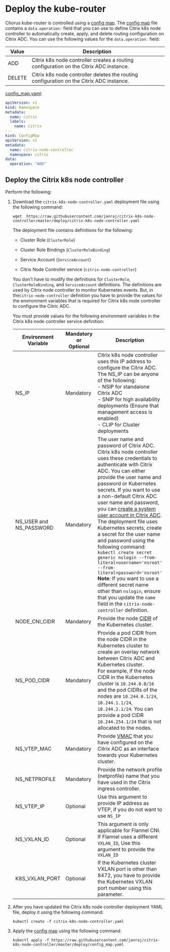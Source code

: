 # Deploy the kube-router

Chorus kube-router is controlled using a [config map](https://github.com/janraj/citrix-k8s-node-controller/blob/master/deploy/config_map.yaml). The [config map](https://github.com/janraj/citrix-k8s-node-controller/blob/master/deploy/config_map.yaml) file contains a `data.operation:` field that you can use to define Citrix k8s node controller to automatically create, apply, and delete routing configuration on Citrix ADC. You can use the following values for the `data.operation:` field:

| **Value** | **Description** |
| ----- | ----------- |
| ADD | Citrix k8s node controller creates a routing configuration on the Citrix ADC instance. |
| DELETE | Citrix k8s node controller deletes the routing configuration on the Citrix ADC instance. |

[config_map.yaml](https://github.com/janraj/citrix-k8s-node-controller/blob/master/deploy/config_map.yaml):

```yaml
apiVersion: v1
kind: Namespace
metadata:
  name: citrix
  labels:
    name: citrix
---
kind: ConfigMap
apiVersion: v1
metadata:
  name: citrix-node-controller
  namespace: citrix
data:
  operation: "ADD"
```

## Deploy the Citrix k8s node controller

Perform the following:

1.  Download the `citrix-k8s-node-controller.yaml` deployment file using the following command:

        wget  https://raw.githubusercontent.com/janraj/citrix-k8s-node-controller/master/deploy/citrix-k8s-node-controller.yaml

    The deployment file contains definitions for the following:

    -  Cluster Role (`ClusterRole`)

    -  Cluster Role Bindings (`ClusterRoleBinding`)

    -  Service Account (`ServiceAccount`)

    -  Citrix Node Controller service (`citrix-node-controller`)

    You don't have to modify the definitions for `ClusterRole`, `ClusterRoleBinding`, and `ServiceAccount` definitions. The definitions are used by Citrix node controller to monitor Kubernetes events. But, in the`citrix-node-controller` definition you have to provide the values for the environment variables that is required for Citrix k8s node controller to configure the Citric ADC.

    You must provide values for the following environment variables in the Citrix k8s node controller service definition:

    | Environment Variable | Mandatory or Optional | Description |
    | -------------------- | --------------------- | ----------- |
    | NS_IP | Mandatory | Citrix k8s node controller uses this IP address to configure the Citrix ADC. The NS_IP can be anyone of the following: </br> - NSIP for standalone Citrix ADC </br>- SNIP for high availability deployments (Ensure that management access is enabled) </br> - CLIP for Cluster deployments |
    | NS_USER and NS_PASSWORD | Mandatory | The user name and password of Citrix ADC. Citrix k8s node controller uses these credentials to authenticate with Citrix ADC. You can either provide the user name and password or Kubernetes secrets. If you want to use a non-default Citrix ADC user name and password, you can [create a system user account in Citrix ADC](https://developer-docs.citrix.com/projects/citrix-k8s-ingress-controller/en/latest/deploy/deploy-cic-yaml/#create-system-user-account-for-citrix-ingress-controller-in-citrix-adc). </br> The deployment file uses Kubernetes secrets, create a secret for the user name and password using the following command: </br> `kubectl create secret  generic nslogin --from-literal=username='nsroot' --from-literal=password='nsroot'` </br> **Note**: If you want to use a different secret name other than `nslogin`, ensure that you update the `name` field in the `citrix-node-controller` definition. |
    | NODE_CNI_CIDR | Mandatory | Provide the node [CIDR](https://en.wikipedia.org/wiki/Classless_Inter-Domain_Routing) of the Kubernetes cluster.|
    | NS_POD_CIDR | Mandatory | Provide a pod CIDR from the node CIDR in the Kubernetes cluster to create an overlay network between Citrix ADC and Kubernetes cluster. </br> For example, if the node CIDR in the Kubernetes cluster is `10.244.0.0/16` and the pod CIDRs of the nodes are `10.244.0.1/24`, `10.244.1.1/24`, `10.244.2.1/24`. You can provide a pod CIDR `10.244.254.1/24` that is not allocated to the nodes.|
    | NS_VTEP_MAC | Mandatory | Provide [VMAC](https://docs.citrix.com/en-us/netscaler/12/system/high-availability-introduction/configuring-virtual-mac-addresses-high-availability.html) that you have configured on the Citrix ADC as an interface towards your Kubernetes cluster. |
    | NS_NETPROFILE | Mandatory | Provide the network profile (netprofile) name that you have used in the Citrix ingress controller.|
    | NS_VTEP_IP | Optional | Use this argument to provide IP address as VTEP, if you do not want to use `NS_IP` |
    | NS_VXLAN_ID | Optional | This argument is only applicable for Flannel CNI. If Flannel uses a different `VXLAN_ID`, Use this argument to provide the `VXLAN_ID` |
    | K8S_VXLAN_PORT | Optional | If the Kubernetes cluster VXLAN port is other than 8472, you have to provide the Kubernetes VXLAN port number using this parameter. |

1.  After you have updated the Citrix k8s node controller deployment YAML file, deploy it using the following command:

        kubectl create -f citrix-k8s-node-controller.yaml

1.  Apply the [config map](https://github.com/janraj/citrix-k8s-node-controller/blob/master/deploy/config_map.yaml) using the following command:

        kubectl apply -f https://raw.githubusercontent.com/janraj/citrix-k8s-node-controller/master/deploy/config_map.yaml
